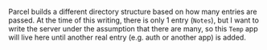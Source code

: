 Parcel builds a different directory structure based on how many entries are passed. At the time of this writing, there is only 1 entry (`Notes`), but I want to write the server under the assumption that there are many, so this `Temp` app will live here until another real entry (e.g. auth or another app) is added.
